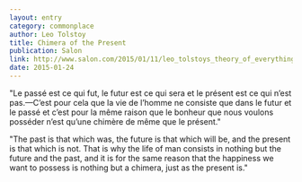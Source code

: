 ```yaml
---
layout: entry
category: commonplace
author: Leo Tolstoy
title: Chimera of the Present
publication: Salon
link: http://www.salon.com/2015/01/11/leo_tolstoys_theory_of_everything/
date: 2015-01-24
---
```


"Le passé est ce qui fut, le futur est ce qui sera et le présent est ce qui n’est pas.—C’est pour cela que la vie de l’homme ne consiste que dans le futur et le passé et c’est pour la même raison que le bonheur que nous voulons posséder n’est qu’une chimère de même que le présent."

"The past is that which was, the future is that which will be, and the present is that which is not. That is why the life of man consists in nothing but the future and the past, and it is for the same reason that the happiness we want to possess is nothing but a chimera, just as the present is."


